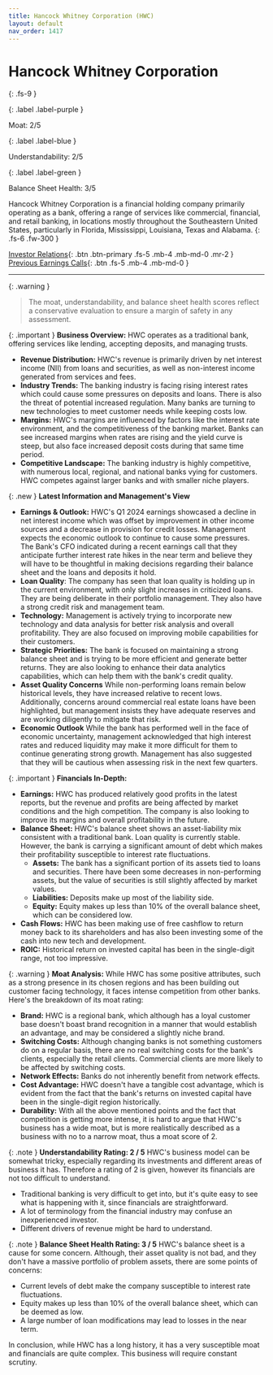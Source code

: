 ```yaml
---
title: Hancock Whitney Corporation (HWC)
layout: default
nav_order: 1417
---
```


# Hancock Whitney Corporation
{: .fs-9 }

{: .label .label-purple }

Moat: 2/5

{: .label .label-blue }

Understandability: 2/5

{: .label .label-green }

Balance Sheet Health: 3/5

Hancock Whitney Corporation is a financial holding company primarily operating as a bank, offering a range of services like commercial, financial, and retail banking, in locations mostly throughout the Southeastern United States, particularly in Florida, Mississippi, Louisiana, Texas and Alabama.
{: .fs-6 .fw-300 }

[Investor Relations](https://www.google.com/search?q=HWC+investor+relations){: .btn .btn-primary .fs-5 .mb-4 .mb-md-0 .mr-2 }
[Previous Earnings Calls](https://discountingcashflows.com/company/HWC/transcripts/){: .btn .fs-5 .mb-4 .mb-md-0 }

---

{: .warning }
>The moat, understandability, and balance sheet health scores reflect a conservative evaluation to ensure a margin of safety in any assessment.



{: .important }
**Business Overview:**
HWC operates as a traditional bank, offering services like lending, accepting deposits, and managing trusts.
* **Revenue Distribution:** HWC's revenue is primarily driven by net interest income (NII) from loans and securities, as well as non-interest income generated from services and fees.
* **Industry Trends:** The banking industry is facing rising interest rates which could cause some pressures on deposits and loans. There is also the threat of potential increased regulation. Many banks are turning to new technologies to meet customer needs while keeping costs low.
* **Margins:** HWC's margins are influenced by factors like the interest rate environment, and the competitiveness of the banking market. Banks can see increased margins when rates are rising and the yield curve is steep, but also face increased deposit costs during that same time period.
* **Competitive Landscape:** The banking industry is highly competitive, with numerous local, regional, and national banks vying for customers. HWC competes against larger banks and with smaller niche players.

{: .new }
**Latest Information and Management's View**

* **Earnings & Outlook:**
HWC's Q1 2024 earnings showcased a decline in net interest income which was offset by improvement in other income sources and a decrease in provision for credit losses. Management expects the economic outlook to continue to cause some pressures. The Bank's CFO indicated during a recent earnings call that they anticipate further interest rate hikes in the near term and believe they will have to be thoughtful in making decisions regarding their balance sheet and the loans and deposits it hold.
* **Loan Quality**:
The company has seen that loan quality is holding up in the current environment, with only slight increases in criticized loans. They are being deliberate in their portfolio management. They also have a strong credit risk and management team.
* **Technology:**
Management is actively trying to incorporate new technology and data analysis for better risk analysis and overall profitability. They are also focused on improving mobile capabilities for their customers.
*  **Strategic Priorities:**
The bank is focused on maintaining a strong balance sheet and is trying to be more efficient and generate better returns. They are also looking to enhance their data analytics capabilities, which can help them with the bank's credit quality.
* **Asset Quality Concerns**
 While non-performing loans remain below historical levels, they have increased relative to recent lows. Additionally, concerns around commercial real estate loans have been highlighted, but management insists they have adequate reserves and are working diligently to mitigate that risk.
* **Economic Outlook**
 While the bank has performed well in the face of economic uncertainty, management acknowledged that high interest rates and reduced liquidity may make it more difficult for them to continue generating strong growth. Management has also suggested that they will be cautious when assessing risk in the next few quarters.

{: .important }
**Financials In-Depth:**
* **Earnings:** HWC has produced relatively good profits in the latest reports, but the revenue and profits are being affected by market conditions and the high competition. The company is also looking to improve its margins and overall profitability in the future.
* **Balance Sheet:** HWC's balance sheet shows an asset-liability mix consistent with a traditional bank. Loan quality is currently stable. However, the bank is carrying a significant amount of debt which makes their profitability susceptible to interest rate fluctuations.
    *   **Assets:**  The bank has a significant portion of its assets tied to loans and securities. There have been some decreases in non-performing assets, but the value of securities is still slightly affected by market values.
    *   **Liabilities:** Deposits make up most of the liability side.
    *   **Equity:** Equity makes up less than 10% of the overall balance sheet, which can be considered low.
* **Cash Flows:** HWC has been making use of free cashflow to return money back to its shareholders and has also been investing some of the cash into new tech and development.
*   **ROIC:** Historical return on invested capital has been in the single-digit range, not too impressive.

{: .warning }
**Moat Analysis:**
While HWC has some positive attributes, such as a strong presence in its chosen regions and has been building out customer facing technology, it faces intense competition from other banks. Here's the breakdown of its moat rating:
* **Brand:** HWC is a regional bank, which although has a loyal customer base doesn't boast brand recognition in a manner that would establish an advantage, and may be considered a slightly niche brand.
*   **Switching Costs:** Although changing banks is not something customers do on a regular basis, there are no real switching costs for the bank's clients, especially the retail clients. Commercial clients are more likely to be affected by switching costs.
*  **Network Effects:** Banks do not inherently benefit from network effects.
*   **Cost Advantage:** HWC doesn't have a tangible cost advantage, which is evident from the fact that the bank's returns on invested capital have been in the single-digit region historically.
* **Durability:** With all the above mentioned points and the fact that competition is getting more intense, it is hard to argue that HWC's business has a wide moat, but is more realistically described as a business with no to a narrow moat, thus a moat score of 2.

{: .note }
**Understandability Rating: 2 / 5**
HWC's business model can be somewhat tricky, especially regarding its investments and different areas of business it has. Therefore a rating of 2 is given, however its financials are not too difficult to understand.
*   Traditional banking is very difficult to get into, but it's quite easy to see what is happening with it, since financials are straightforward.
*   A lot of terminology from the financial industry may confuse an inexperienced investor.
*   Different drivers of revenue might be hard to understand.

{: .note }
**Balance Sheet Health Rating: 3 / 5**
HWC's balance sheet is a cause for some concern. Although, their asset quality is not bad, and they don't have a massive portfolio of problem assets, there are some points of concerns:
*   Current levels of debt make the company susceptible to interest rate fluctuations.
*   Equity makes up less than 10% of the overall balance sheet, which can be deemed as low.
*   A large number of loan modifications may lead to losses in the near term.

In conclusion, while HWC has a long history, it has a very susceptible moat and financials are quite complex. This business will require constant scrutiny.